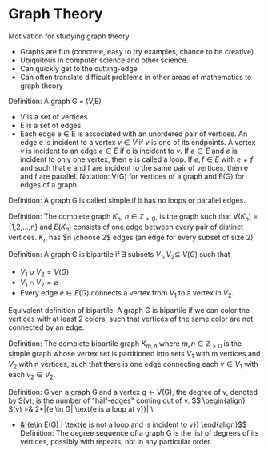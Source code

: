 # Graph Theory
Motivation for studying graph theory
- Graphs are fun (concrete, easy to try examples, chance to be creative)
- Ubiquitous in computer science and other science.
- Can quickly get to the cutting-edge
- Can often translate difficult problems in other areas of mathematics to graph theory

Definition: A graph G = (V,E)
- V is a set of vertices
- E is a set of edges
- Each edge e $\in$ E is associated with an unordered pair of vertices.
An edge e is incident to a vertex $v\in V$ if $v$ is one of its endpoints.
A vertex $v$ is incident to an edge $e\in E$ if e is incident to $v$.
If $e\in E$ and $e$ is incident to only one vertex, then e is called a loop.
If $e,f \in E$ with $e \neq f$ and such that e and f are incident to the same pair of vertices, then e and f are parallel.
Notation: V(G) for vertices of a graph and E(G) for edges of a graph.

Definition: A graph G is called simple if it has no loops or parallel edges.

Definition: The complete graph $K_n$, $n \in \mathbb Z_{>0}$, is the graph such that V($K_n$) = {1,2,...,n} and $E(K_n)$ consists of one edge between every pair of distinct vertices.
$K_n$ has $n \choose 2$ edges (an edge for every subset of size 2)


Definition: A graph G is bipartile if $\exists$ subsets $V_1, V_2 \subseteq$ $V(G)$ such that
- $V_1 \cup V_2 = V(G)$
- $V_1 \cap V_2 = \varnothing$
- Every edge $e \in E(G)$ connects a vertex from $V_1$ to a vertex in $V_2$.

Equivalent definition of bipartile: A graph G is bipartile if we can color the vertices with at least 2 colors, such that vertices of the same color are not connected by an edge.

Definition: The complete bipartile graph $K_{m,n}$ where $m,n \in \mathbb Z_{>0}$ is the simple graph whose vertex set is partitioned into sets $V_1$ with m vertices and $V_2$ with n vertices, such that there is one edge connecting each $v \in V_1$ with each $v_2 \in V_2$.

Definition: Given a graph G and a vertex g <- V(G), the degree of v, denoted by S(v), is the number of "half-edges" coming out of v.
$$
\begin{align}
S(v) =& 2*|\{e \in G| \text{e is a loop at v}\}| \\
+ &|\{e\in E(G) | \text{e is not a loop and is incident to v}\}
\end{align}$$
Definition: The degree sequence of a graph G is the list of degrees of its vertices, possibly with repeats, not in any particular order.

